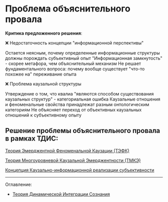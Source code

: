 # Проблема объяснительного провала

**Критика предложенного решения**:

❌ Недостаточность концепции "информационной перспективы"

Остается неясным, почему определенные информационные структуры должны порождать субъективный опыт
"Информационная замкнутость" - скорее метафора, чем объяснительный механизм
Не решает фундaментального вопроса: почему вообще существует "что-то похожее на" переживание опыта

❌ Проблема каузальной структуры

Утверждение о том, что квалиа "являются способом существования каузальных структур" - категориальная ошибка
Каузальные отношения и феноменальные свойства принадлежат разным онтологическим категориям
Не объясняет переход от объективных каузальных отношений к субъективному опыту

## Решение проблемы объяснительного провала в рамках ТДИС: 

[Теория Эмерджентной Феноменальной Каузации (ТЭФК)](/Theory-Of-Dynamic-Integration-Of-Consciousness/explanatory-gap/The-Theory-Of-Emergent-Phenomenal-Causation.md)

[Теория Многоуровневой Каузальной Эмерджентности (ТМКЭ)](/Theory-Of-Dynamic-Integration-Of-Consciousness/explanatory-gap/Theory-Of-Multilevel-Causal-Emergence.md)

[Концепция Каузально-информационной реализации субъективности](/Theory-Of-Dynamic-Integration-Of-Consciousness/explanatory-gap/The-concept-of-Causal-information-realization-of-subjectivity.md)


---


Оглавление:

- [Теория Динамической Интеграции Сознания](/Theory-Of-Dynamic-Integration-Of-Consciousness/README.md)
